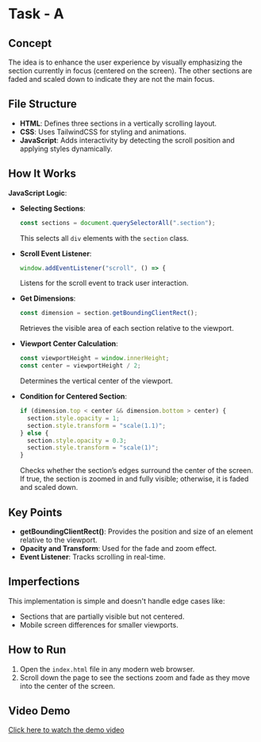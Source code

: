 # Task - A

## Concept

The idea is to enhance the user experience by visually emphasizing the section currently in focus (centered on the screen). The other sections are faded and scaled down to indicate they are not the main focus.

## File Structure

- **HTML**: Defines three sections in a vertically scrolling layout.
- **CSS**: Uses TailwindCSS for styling and animations.
- **JavaScript**: Adds interactivity by detecting the scroll position and applying styles dynamically.

## How It Works

**JavaScript Logic**:

- **Selecting Sections**:

  ```javascript
  const sections = document.querySelectorAll(".section");
  ```

  This selects all `div` elements with the `section` class.

- **Scroll Event Listener**:

  ```javascript
  window.addEventListener("scroll", () => {
  ```

  Listens for the scroll event to track user interaction.

- **Get Dimensions**:

  ```javascript
  const dimension = section.getBoundingClientRect();
  ```

  Retrieves the visible area of each section relative to the viewport.

- **Viewport Center Calculation**:

  ```javascript
  const viewportHeight = window.innerHeight;
  const center = viewportHeight / 2;
  ```

  Determines the vertical center of the viewport.

- **Condition for Centered Section**:
  ```javascript
  if (dimension.top < center && dimension.bottom > center) {
    section.style.opacity = 1;
    section.style.transform = "scale(1.1)";
  } else {
    section.style.opacity = 0.3;
    section.style.transform = "scale(1)";
  }
  ```
  Checks whether the section’s edges surround the center of the screen. If true, the section is zoomed in and fully visible; otherwise, it is faded and scaled down.

## Key Points

- **getBoundingClientRect()**: Provides the position and size of an element relative to the viewport.
- **Opacity and Transform**: Used for the fade and zoom effect.
- **Event Listener**: Tracks scrolling in real-time.

## Imperfections

This implementation is simple and doesn't handle edge cases like:

- Sections that are partially visible but not centered.
- Mobile screen differences for smaller viewports.

## How to Run

1. Open the `index.html` file in any modern web browser.
2. Scroll down the page to see the sections zoom and fade as they move into the center of the screen.

## Video Demo

[Click here to watch the demo video](./taskADemo.mp4)
